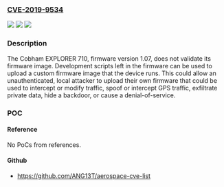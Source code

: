 ### [CVE-2019-9534](https://cve.mitre.org/cgi-bin/cvename.cgi?name=CVE-2019-9534)
![](https://img.shields.io/static/v1?label=Product&message=Explorer%20710&color=blue)
![](https://img.shields.io/static/v1?label=Version&message=1.07%20&color=brightgreen)
![](https://img.shields.io/static/v1?label=Vulnerability&message=CWE-494%20Download%20of%20Code%20Without%20Integrity%20Check&color=brightgreen)

### Description

The Cobham EXPLORER 710, firmware version 1.07, does not validate its firmware image. Development scripts left in the firmware can be used to upload a custom firmware image that the device runs. This could allow an unauthenticated, local attacker to upload their own firmware that could be used to intercept or modify traffic, spoof or intercept GPS traffic, exfiltrate private data, hide a backdoor, or cause a denial-of-service.

### POC

#### Reference
No PoCs from references.

#### Github
- https://github.com/ANG13T/aerospace-cve-list

